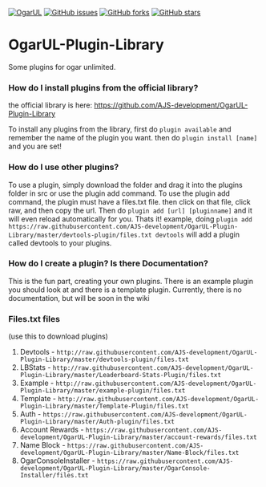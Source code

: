 [![OgarUL](https://img.shields.io/badge/Ogar%20Unlimited-AJS_Development-green.svg)](https://github.com/AJS-development/Ogar-unlimited)  [![GitHub issues](https://img.shields.io/github/issues/AJS-development/OgarUL-Plugin-Library.svg)](https://github.com/AJS-development/OgarUL-Plugin-Library/issues)  [![GitHub forks](https://img.shields.io/github/forks/AJS-development/OgarUL-Plugin-Library.svg)](https://github.com/AJS-development/OgarUL-Plugin-Library/network)  [![GitHub stars](https://img.shields.io/github/stars/AJS-development/OgarUL-Plugin-Library.svg)](https://github.com/AJS-development/OgarUL-Plugin-Library/stargazers)

# OgarUL-Plugin-Library
Some plugins for ogar unlimited. 



### How do I install plugins from the official library?
the official library is here: https://github.com/AJS-development/OgarUL-Plugin-Library


To install any plugins from the library, first do `plugin available` and remember the name of the plugin you want. then do `plugin install [name]` and you are set!

### How do I use other plugins?

To use a plugin, simply download the folder and drag it into the plugins folder in src or use the plugin add command. To use the plugin add command, the plugin must have a files.txt file. then click on that file, click raw, and then copy the url. Then do `plugin add [url] [pluginname]` and it will even reload automatically for you. Thats it! example, doing `plugin add https://raw.githubusercontent.com/AJS-development/OgarUL-Plugin-Library/master/devtools-plugin/files.txt devtools` will add a plugin called devtools to your plugins.

### How do I create a plugin? Is there Documentation?

This is the fun part, creating your own plugins. There is an example plugin you should look at and there is a template plugin. Currently, there is no documentation, but will be soon in the wiki

### Files.txt files
(use this to download plugins)
 1. Devtools - `http://raw.githubusercontent.com/AJS-development/OgarUL-Plugin-Library/master/devtools-plugin/files.txt`
 2. LBStats - `http://raw.githubusercontent.com/AJS-development/OgarUL-Plugin-Library/master/Leaderboard-Stats-Plugin/files.txt`
 3. Example - `http://raw.githubusercontent.com/AJS-development/OgarUL-Plugin-Library/master/example-plugin/files.txt`
 4. Template - `http://raw.githubusercontent.com/AJS-development/OgarUL-Plugin-Library/master/Template-Plugin/files.txt`
 5. Auth - `https://raw.githubusercontent.com/AJS-development/OgarUL-Plugin-Library/master/Auth-plugin/files.txt`
 6. Account Rewards - `https://raw.githubusercontent.com/AJS-development/OgarUL-Plugin-Library/master/account-rewards/files.txt`
 7. Name Block - `https://raw.githubusercontent.com/AJS-development/OgarUL-Plugin-Library/master/Name-Block/files.txt`
 8. OgarConsoleInstaller - `https://raw.githubusercontent.com/AJS-development/OgarUL-Plugin-Library/master/OgarConsole-Installer/files.txt`

